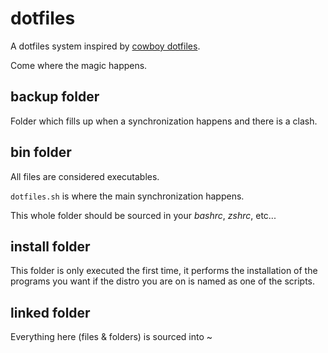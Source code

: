dotfiles
========
A dotfiles system inspired by [cowboy dotfiles].

Come where the magic happens.

backup folder
-------------
Folder which fills up when a synchronization happens and there is a clash.

bin folder
----------
All files are considered executables.

`dotfiles.sh` is where the main synchronization happens.

This whole folder should be sourced in your *bashrc*, *zshrc*, etc...

install folder
--------------
This folder is only executed the first time, it performs the installation of 
the programs you want if the distro you are on is named as one of the scripts.

linked folder
-------------
Everything here (files & folders) is sourced into ~


[cowboy dotfiles]: https://github.com/cowboy/dotfiles
